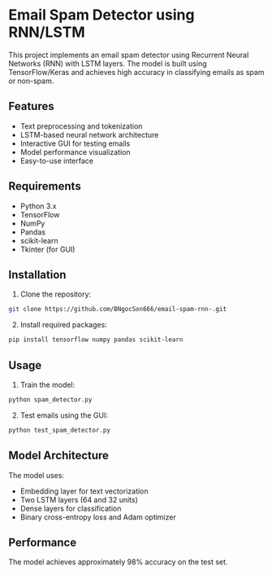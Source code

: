 # Email Spam Detector using RNN/LSTM

This project implements an email spam detector using Recurrent Neural Networks (RNN) with LSTM layers. The model is built using TensorFlow/Keras and achieves high accuracy in classifying emails as spam or non-spam.

## Features

- Text preprocessing and tokenization
- LSTM-based neural network architecture
- Interactive GUI for testing emails
- Model performance visualization
- Easy-to-use interface

## Requirements

- Python 3.x
- TensorFlow
- NumPy
- Pandas
- scikit-learn
- Tkinter (for GUI)

## Installation

1. Clone the repository:
```bash
git clone https://github.com/BNgocSon666/email-spam-rnn-.git
```

2. Install required packages:
```bash
pip install tensorflow numpy pandas scikit-learn
```

## Usage

1. Train the model:
```bash
python spam_detector.py
```

2. Test emails using the GUI:
```bash
python test_spam_detector.py
```

## Model Architecture

The model uses:
- Embedding layer for text vectorization
- Two LSTM layers (64 and 32 units)
- Dense layers for classification
- Binary cross-entropy loss and Adam optimizer

## Performance

The model achieves approximately 98% accuracy on the test set.
